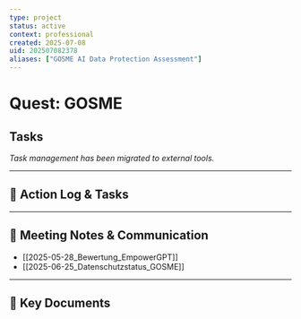 ```yaml
---
type: project
status: active
context: professional
created: 2025-07-08
uid: 202507082378
aliases: ["GOSME AI Data Protection Assessment"]
---
```


# Quest: GOSME

## Tasks

*Task management has been migrated to external tools.*

---

## 📝 Action Log & Tasks


---
## 💬 Meeting Notes & Communication
- [[2025-05-28_Bewertung_EmpowerGPT]]
- [[2025-06-25_Datenschutzstatus_GOSME]]

---
## 📎 Key Documents
